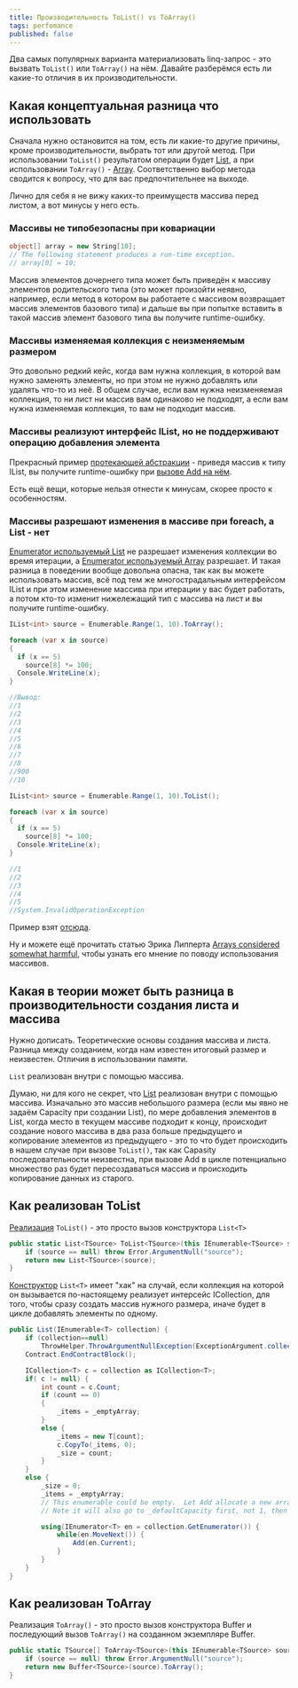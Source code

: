 ```yaml
---	
title: Производительность ToList() vs ToArray()
tags: perfomance
published: false	
---	
```


Два самых популярных варианта материализовать linq-запрос - это вызвать `ToList()` или `ToArray()` на нём. Давайте разберёмся есть ли какие-то отличия в их производительности.

## Какая концептуальная разница что использовать

Cначала нужно остановится на том, есть ли какие-то другие причины, кроме производительности, выбрать тот или другой метод. При использовании `ToList()` результатом операции будет [List](https://docs.microsoft.com/ru-ru/dotnet/api/system.collections.generic.list-1?view=netcore-3.1), а при использовании `ToArray()` - [Array](https://docs.microsoft.com/ru-ru/dotnet/api/system.array?view=netcore-3.1#methods). Соответственно выбор метода сводится к вопросу, что для вас предпочтительнее на выходе.

Лично для себя я не вижу каких-то преимуществ массива перед листом, а вот минусы у него есть.

### Массивы не типобезопасны при ковариации

```csharp
object[] array = new String[10];  
// The following statement produces a run-time exception.  
// array[0] = 10;  
```

Массив элементов дочернего типа может быть приведён к массиву элементов родительского типа (это может произойти неявно, например, если метод в котором вы работаете с массивом возвращает массив элементов базового типа) и дальше вы при попытке вставить в такой массив элемент базового типа вы получите runtime-ошибку.

### Массивы изменяемая коллекция с неизменяемым размером

Это довольно редкий кейс, когда вам нужна коллекция, в которой вам нужно заменять элементы, но при этом не нужно добавлять или удалять что-то из неё. В общем случае, если вам нужна неизменяемая коллекция, то ни лист ни массив вам одинаково не подходят, а если вам нужна изменяемая коллекция, то вам не подходит массив.

### Массивы реализуют интерфейс IList, но не поддерживают операцию добавления элемента

Прекрасный пример [протекающей абстракции](https://en.wikipedia.org/wiki/Leaky_abstraction) - приведя массив к типу IList, вы получите runtime-ошибку при [вызове Add на нём](https://docs.microsoft.com/ru-ru/dotnet/api/system.array?view=netcore-3.1#explicit-interface-implementations).

Есть ещё вещи, которые нельзя отнести к минусам, скорее просто к особенностям.

### Массивы разрешают изменения в массиве при foreach, а List - нет

[Enumerator используемый List](https://docs.microsoft.com/en-us/dotnet/api/system.collections.generic.list-1.enumerator?view=netcore-3.1) не разрешает изменения коллекции во время итерации, а [Enumerator используемый Array](https://github.com/dotnet/runtime/blob/v5.0.0-preview.4.20251.6/src/libraries/System.Private.CoreLib/src/System/Array.Enumerators.cs) разрешает. И такая разница в поведении вообще довольна опасна, так как вы можете использовать массив, всё под тем же многострадальным интерфейсом IList и при этом изменение массива при итерации у вас будет работать, а потом кто-то изменит нижележащий тип с массива на лист и вы получите runtime-ошибку.

```csharp
IList<int> source = Enumerable.Range(1, 10).ToArray();

foreach (var x in source)
{
  if (x == 5)
    source[8] *= 100;
  Console.WriteLine(x);
}

//Вывод:
//1
//2
//3
//4
//5
//6
//7
//8
//900
//10

IList<int> source = Enumerable.Range(1, 10).ToList();

foreach (var x in source)
{
  if (x == 5)
    source[8] *= 100;
  Console.WriteLine(x);
}

//1
//2
//3
//4
//5
//System.InvalidOperationException
```

Пример взят [отсюда](https://stackoverflow.com/a/41246500/5402731).

Ну и можете ещё прочитать статью Эрика Липперта [Arrays considered somewhat harmful](https://docs.microsoft.com/en-us/archive/blogs/ericlippert/arrays-considered-somewhat-harmful), чтобы узнать его мнение по поводу использования массивов.

## Какая в теории может быть разница в производительности создания листа и массива

Нужно дописать. Теоретические основы создания массива и листа. Разница между созданием, когда нам известен итоговый размер и неизвестен. Отличия в использовании памяти.

`List` реализован внутри с помощью массива.

Думаю, ни для кого не секрет, что [List](https://docs.microsoft.com/ru-ru/dotnet/api/system.collections.generic.list-1?view=netcore-3.1) реализован внутри с помощью массива. Изначально это массив небольшого размера (если мы явно не задаём Capacity при создании List), по мере добавления элементов в List, когда место в текущем массиве подходит к концу, происходит создание нового массива в два раза больше предыдущего и копирование элементов из предыдущего - это то что будет происходить в нашем случае при вызове `ToList()`, так как Capasity последовательности неизвестна, при вызове Add в цикле потенциально множество раз будет пересоздаваться массив и происходить копирование данных из старого.


## Как реализован ToList

[Реализация](https://referencesource.microsoft.com/#System.Core/System/Linq/Enumerable.cs,947) `ToList()` - это просто вызов конструктора `List<T>`

```csharp
public static List<TSource> ToList<TSource>(this IEnumerable<TSource> source) {
    if (source == null) throw Error.ArgumentNull("source");
    return new List<TSource>(source);
}
```

[Конструктор](https://referencesource.microsoft.com/#mscorlib/system/collections/generic/list.cs,74) `List<T>` имеет "хак" на случай, если коллекция на которой он вызывается по-настоящему реализует интерсейс ICollection, для того, чтобы сразу создать массив нужного размера, иначе будет в цикле добавлять элементы по одному.

```csharp
public List(IEnumerable<T> collection) {
    if (collection==null)
        ThrowHelper.ThrowArgumentNullException(ExceptionArgument.collection);
    Contract.EndContractBlock();

    ICollection<T> c = collection as ICollection<T>;
    if( c != null) {
        int count = c.Count;
        if (count == 0)
        {
            _items = _emptyArray;
        }
        else {
            _items = new T[count];
            c.CopyTo(_items, 0);
            _size = count;
        }
    }    
    else {                
        _size = 0;
        _items = _emptyArray;
        // This enumerable could be empty.  Let Add allocate a new array, if needed.
        // Note it will also go to _defaultCapacity first, not 1, then 2, etc.

        using(IEnumerator<T> en = collection.GetEnumerator()) {
            while(en.MoveNext()) {
                Add(en.Current);                                    
            }
        }
    }
}
```

## Как реализован ToArray

Реализация `ToArray()` - это просто вызов конструктора Buffer и последующий вызов `ToArray()` на созданном экземпляре Buffer.

```csharp
public static TSource[] ToArray<TSource>(this IEnumerable<TSource> source) {
    if (source == null) throw Error.ArgumentNull("source");
    return new Buffer<TSource>(source).ToArray();
}
```
